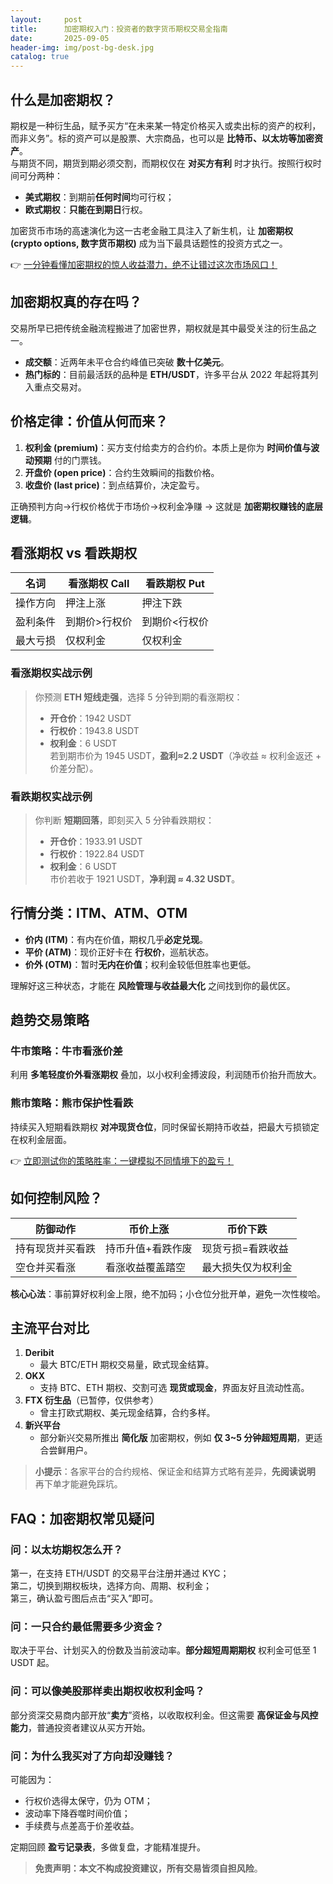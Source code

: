 ```yaml
---
layout:     post
title:      加密期权入门：投资者的数字货币期权交易全指南
date:       2025-09-05
header-img: img/post-bg-desk.jpg
catalog: true
---
```


## 什么是加密期权？
期权是一种衍生品，赋予买方“在未来某一特定价格买入或卖出标的资产的权利，而非义务”。标的资产可以是股票、大宗商品，也可以是 **比特币、以太坊等加密资产**。  
与期货不同，期货到期必须交割，而期权仅在 **对买方有利** 时才执行。按照行权时间可分两种：  
- **美式期权**：到期前**任何时间**均可行权；  
- **欧式期权**：**只能在到期日**行权。  

加密货币市场的高速演化为这一古老金融工具注入了新生机，让 **加密期权 (crypto options, 数字货币期权)** 成为当下最具话题性的投资方式之一。

👉 [一分钟看懂加密期权的惊人收益潜力，绝不让错过这次市场风口！](https://okxdog.com/)

## 加密期权真的存在吗？
交易所早已把传统金融流程搬进了加密世界，期权就是其中最受关注的衍生品之一。  
- **成交额**：近两年未平仓合约峰值已突破 **数十亿美元**。  
- **热门标的**：目前最活跃的品种是 **ETH/USDT**，许多平台从 2022 年起将其列入重点交易对。  

## 价格定律：价值从何而来？
1. **权利金 (premium)**：买方支付给卖方的合约价。本质上是你为 **时间价值与波动预期** 付的门票钱。  
2. **开盘价 (open price)**：合约生效瞬间的指数价格。  
3. **收盘价 (last price)**：到点结算价，决定盈亏。  

正确预判方向→行权价格优于市场价→权利金净赚 → 这就是 **加密期权赚钱的底层逻辑**。

## 看涨期权 vs 看跌期权
| 名词             | 看涨期权 Call | 看跌期权 Put |
|------------------|---------------|--------------|
| 操作方向         | 押注上涨      | 押注下跌     |
| 盈利条件         | 到期价>行权价 | 到期价<行权价 |
| 最大亏损         | 仅权利金      | 仅权利金     |

### 看涨期权实战示例
> 你预测 **ETH 短线走强**，选择 5 分钟到期的看涨期权：  
> - **开仓价**：1942 USDT  
> - **行权价**：1943.8 USDT  
> - **权利金**：6 USDT  
> 若到期市价为 1945 USDT，**盈利≈2.2 USDT**（净收益 ≈ 权利金返还 + 价差分配）。  

### 看跌期权实战示例
> 你判断 **短期回落**，即刻买入 5 分钟看跌期权：  
> - **开仓价**：1933.91 USDT  
> - **行权价**：1922.84 USDT  
> - **权利金**：6 USDT  
> 市价若收于 1921 USDT，**净利润 ≈ 4.32 USDT**。  

## 行情分类：ITM、ATM、OTM
- **价内 (ITM)**：有内在价值，期权几乎**必定兑现**。  
- **平价 (ATM)**：现价正好卡在 **行权价**，巡航状态。  
- **价外 (OTM)**：暂时**无内在价值**；权利金较低但胜率也更低。  

理解好这三种状态，才能在 **风险管理与收益最大化** 之间找到你的最优区。

## 趋势交易策略
### 牛市策略：牛市看涨价差
利用 **多笔轻度价外看涨期权** 叠加，以小权利金搏波段，利润随币价抬升而放大。

### 熊市策略：熊市保护性看跌  
持续买入短期看跌期权 **对冲现货仓位**，同时保留长期持币收益，把最大亏损锁定在权利金层面。

👉 [立即测试你的策略胜率：一键模拟不同情境下的盈亏！](https://okxdog.com/)

## 如何控制风险？
| 防御动作           | 币价上涨            | 币价下跌            |
|--------------------|---------------------|---------------------|
| 持有现货并买看跌    | 持币升值+看跌作废   | 现货亏损=看跌收益   |
| 空仓并买看涨        | 看涨收益覆盖踏空    | 最大损失仅为权利金  |

**核心心法**：事前算好权利金上限，绝不加码；小仓位分批开单，避免一次性梭哈。

## 主流平台对比
1. **Deribit**  
   - 最大 BTC/ETH 期权交易量，欧式现金结算。  
2. **OKX**  
   - 支持 BTC、ETH 期权、交割可选 **现货或现金**，界面友好且流动性高。  
3. **FTX 衍生品**（已暂停，仅供参考）  
   - 曾主打欧式期权、美元现金结算，合约多样。  
4. **新兴平台**  
   - 部分新兴交易所推出 **简化版** 加密期权，例如 **仅 3~5 分钟超短周期**，更适合尝鲜用户。  

> **小提示**：各家平台的合约规格、保证金和结算方式略有差异，**先阅读说明** 再下单才能避免踩坑。

## FAQ：加密期权常见疑问

### 问：以太坊期权怎么开？
第一，在支持 ETH/USDT 的交易平台注册并通过 KYC；  
第二，切换到期权板块，选择方向、周期、权利金；  
第三，确认盈亏图后点击“买入”即可。  

### 问：一只合约最低需要多少资金？
取决于平台、计划买入的份数及当前波动率。**部分超短周期期权** 权利金可低至 1 USDT 起。  

### 问：可以像美股那样卖出期权收权利金吗？
部分资深交易商内部开放“**卖方**”资格，以收取权利金。但这需要 **高保证金与风控能力**，普通投资者建议从买方开始。  

### 问：为什么我买对了方向却没赚钱？
可能因为：  
- 行权价选得太保守，仍为 OTM；  
- 波动率下降吞噬时间价值；  
- 手续费与点差高于价差收益。  

定期回顾 **盈亏记录表**，多做复盘，才能精准提升。  

> **免责声明：本文不构成投资建议，所有交易皆须自担风险**。